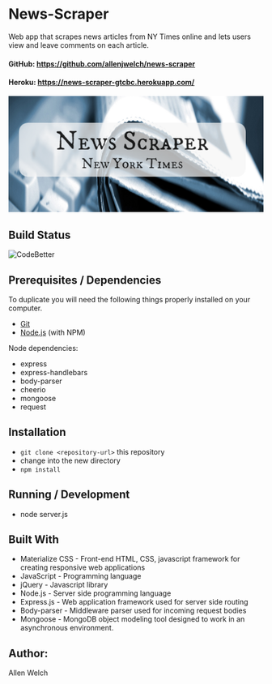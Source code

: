 # News-Scraper
Web app that scrapes news articles from NY Times online and lets users view and leave comments on each article.

#### GitHub:  https://github.com/allenjwelch/news-scraper
#### Heroku: https://news-scraper-gtcbc.herokuapp.com/

![title image](/public/images/title.PNG)

## Build Status
![CodeBetter](https://img.shields.io/teamcity/codebetter/bt428.svg)

## Prerequisites / Dependencies
To duplicate you will need the following things properly installed on your computer.
* [Git](http://git-scm.com/)
* [Node.js](http://nodejs.org/) (with NPM)

Node dependencies:
* express
* express-handlebars
* body-parser
* cheerio
* mongoose
* request

## Installation
* `git clone <repository-url>` this repository
* change into the new directory
* `npm install`

## Running / Development
* node server.js

## Built With
- Materialize CSS - Front-end HTML, CSS, javascript framework for creating responsive web applications
- JavaScript - Programming language
- jQuery - Javascript library
- Node.js - Server side programming language
- Express.js - Web application framework used for server side routing
- Body-parser - Middleware parser used for incoming request bodies
- Mongoose - MongoDB object modeling tool designed to work in an asynchronous environment.

## Author:  
Allen Welch
